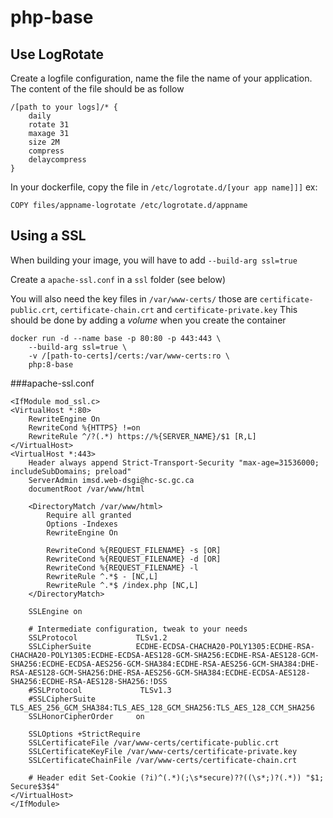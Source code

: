 # php-base

## Use LogRotate
Create a logfile configuration, name the file the name of your application.
The content of the file should be as follow
```
/[path to your logs]/* {
    daily
    rotate 31
    maxage 31
    size 2M
    compress
    delaycompress
}
```

In your dockerfile, copy the file in ```/etc/logrotate.d/[your app name]]]```
ex:
```
COPY files/appname-logrotate /etc/logrotate.d/appname
```

## Using a SSL
When building your image, you will have to add ```--build-arg ssl=true```

Create a ```apache-ssl.conf``` in a ```ssl``` folder (see below)

You will also need the key files in ```/var/www-certs/``` those are ```certificate-public.crt```,
```certificate-chain.crt``` and ```certificate-private.key```
This should be done by adding a *volume* when you create the container


```
docker run -d --name base -p 80:80 -p 443:443 \
    --build-arg ssl=true \
    -v /[path-to-certs]/certs:/var/www-certs:ro \
    php:8-base
```

###apache-ssl.conf
```
<IfModule mod_ssl.c>
<VirtualHost *:80>
    RewriteEngine On
    RewriteCond %{HTTPS} !=on
    RewriteRule ^/?(.*) https://%{SERVER_NAME}/$1 [R,L]
</VirtualHost>
<VirtualHost *:443>
    Header always append Strict-Transport-Security "max-age=31536000; includeSubDomains; preload"
    ServerAdmin imsd.web-dsgi@hc-sc.gc.ca
    documentRoot /var/www/html

    <DirectoryMatch /var/www/html>
        Require all granted
        Options -Indexes
        RewriteEngine On

        RewriteCond %{REQUEST_FILENAME} -s [OR]
        RewriteCond %{REQUEST_FILENAME} -d [OR]
        RewriteCond %{REQUEST_FILENAME} -l
        RewriteRule ^.*$ - [NC,L]
        RewriteRule ^.*$ /index.php [NC,L]
    </DirectoryMatch>

    SSLEngine on

    # Intermediate configuration, tweak to your needs
    SSLProtocol             TLSv1.2
    SSLCipherSuite          ECDHE-ECDSA-CHACHA20-POLY1305:ECDHE-RSA-CHACHA20-POLY1305:ECDHE-ECDSA-AES128-GCM-SHA256:ECDHE-RSA-AES128-GCM-SHA256:ECDHE-ECDSA-AES256-GCM-SHA384:ECDHE-RSA-AES256-GCM-SHA384:DHE-RSA-AES128-GCM-SHA256:DHE-RSA-AES256-GCM-SHA384:ECDHE-ECDSA-AES128-SHA256:ECDHE-RSA-AES128-SHA256:!DSS
    #SSLProtocol             TLSv1.3
    #SSLCipherSuite          TLS_AES_256_GCM_SHA384:TLS_AES_128_GCM_SHA256:TLS_AES_128_CCM_SHA256
    SSLHonorCipherOrder     on

    SSLOptions +StrictRequire
    SSLCertificateFile /var/www-certs/certificate-public.crt
    SSLCertificateKeyFile /var/www-certs/certificate-private.key
    SSLCertificateChainFile /var/www-certs/certificate-chain.crt

    # Header edit Set-Cookie (?i)^(.*)(;\s*secure)??((\s*;)?(.*)) "$1; Secure$3$4"
</VirtualHost>
</IfModule>
```